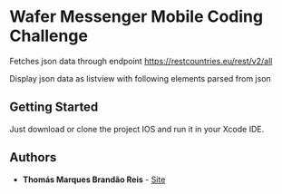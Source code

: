 # Wafer Messenger Mobile Coding Challenge

Fetches json data through endpoint https://restcountries.eu/rest/v2/all

Display json data as listview with following elements parsed from json

## Getting Started

Just download or clone the project IOS and run it in your Xcode IDE.

## Authors

* **Thomás Marques Brandão Reis** - [Site](https://thomasmarques.com.br/)
